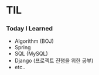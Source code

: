 # TIL

### Today I Learned

* Algorithm (BOJ)
* Spring
* SQL (MySQL)
* Django (프로젝트 진행을 위한 공부)
* etc..